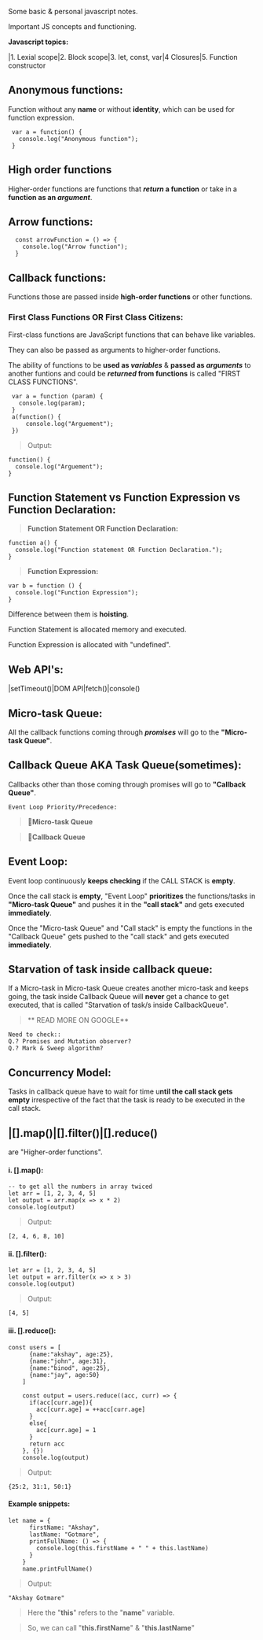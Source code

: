 Some basic & personal javascript notes.

Important JS concepts and functioning.

<!-- | Syntax      | Description | new |
| ----------- | ----------- | --- |
| Header      | Title       | new |
| Paragraph   | Text        | new | -->

**Javascript topics:**

|1. Lexial scope|2. Block scope|3. let, const, var|4 Closures|5. Function constructor
 
<!-- ### 1. Lexial scope
### 2. Block scope
### 3. let, const, var
### 4. Closures
### 5. Function constructor -->
## Anonymous functions:
Function without any **name** or without **identity**, which can be used for function expression.
  
     var a = function() {
       console.log("Anonymous function");
     }
  
## High order functions
Higher-order functions are functions that **_return_ a function** or take in a **function as an _argument_**.

## Arrow functions:
  
	  const arrowFunction = () => {
	    console.log("Arrow function");
	  }
	
## Callback functions:
Functions those are passed inside **high-order functions** or other functions.

### First Class Functions OR First Class Citizens:
First-class functions are JavaScript functions that can behave like variables.

They can also be passed as arguments to higher-order functions.

The ability of functions to be **used as _variables_** & **passed as _arguments_** to another funtions and could be **_returned_ from functions** is called "FIRST CLASS FUNCTIONS".
		
	 var a = function (param) {
	   console.log(param);
	 }
	 a(function() {
	     console.log("Arguement");
	 })
	 
> Output: 
                                              
	function() {
	  console.log("Arguement");
	}
	
	
## Function Statement vs Function Expression vs Function Declaration:
> **Function Statement OR Function Declaration:**
	
	function a() { 
	  console.log("Function statement OR Function Declaration.");
	}
	
> **Function Expression:**

	var b = function () {
	  console.log("Function Expression");
	}
		
Difference between them is **hoisting**.

Function Statement is allocated memory and executed.

Function Expression is allocated with "undefined". 

## Web API's:

|setTimeout()|DOM API|fetch()|console()

## Micro-task Queue:
All the callback functions coming through _**promises**_ will go to the **"Micro-task Queue"**.

## Callback Queue AKA Task Queue(sometimes):
Callbacks other than those coming through promises will go to **"Callback Queue"**.


`Event Loop Priority/Precedence:`

> 🥇**Micro-task Queue**

> 🥈**Callback Queue**

## Event Loop:
Event loop continuously **keeps checking** if the CALL STACK is **empty**.

Once the call stack is **empty**, "Event Loop" **prioritizes** the functions/tasks in **"Micro-task Queue"** and pushes it in the **"call stack"** and gets executed **immediately**.

Once the "Micro-task Queue" and "Call stack" is empty the functions in the "Callback Queue" gets pushed to the "call stack" and gets executed **immediately**.

## Starvation of task inside callback queue:
If a Micro-task in Micro-task Queue creates another micro-task and keeps going, the task inside Callback Queue will **never** get a chance to get executed, that is called "Starvation of task/s inside CallbackQueue".   
> ** READ MORE ON GOOGLE**
	
	Need to check::
	Q.? Promises and Mutation observer?
	Q.? Mark & Sweep algorithm?

## Concurrency Model:
Tasks in callback queue have to wait for time u**ntil the call stack gets empty** irrespective of the fact that the task is ready to be executed in the call stack.
	
## |[].map()|[].filter()|[].reduce() 

are "Higher-order functions".
	
#### i. [].map():
	-- to get all the numbers in array twiced
	let arr = [1, 2, 3, 4, 5]
	let output = arr.map(x => x * 2)
	console.log(output)
	
> Output:

	[2, 4, 6, 8, 10]
	
#### ii. [].filter():
	
	let arr = [1, 2, 3, 4, 5]
	let output = arr.filter(x => x > 3)
	console.log(output)
	
>Output:

	[4, 5]

#### iii. [].reduce():
	
	const users = [
		  {name:"akshay", age:25},
		  {name:"john", age:31},
		  {name:"binod", age:25},
		  {name:"jay", age:50}
		]

		const output = users.reduce((acc, curr) => {
		  if(acc[curr.age]){
		    acc[curr.age] = ++acc[curr.age]
		  }
		  else{
		    acc[curr.age] = 1
		  }
		  return acc
		}, {})
		console.log(output)
		
> Output:
	
	{25:2, 31:1, 50:1}
		
#### Example snippets:

	let name = {
		  firstName: "Akshay",
		  lastName: "Gotmare",
		  printFullName: () => {
			console.log(this.firstName + " " + this.lastName)
		  }
		}
		name.printFullName()
		
> Output:

	"Akshay Gotmare"
		
	
> Here the "**this**" refers to the "**name**" variable.

> So, we can call "**this.firstName**" & "**this.lastName**"
